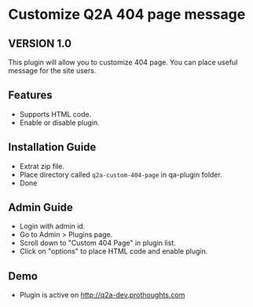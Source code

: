 Customize Q2A 404 page message
===================

VERSION 1.0
-----------

This plugin will allow you to customize 404 page. You can place useful message for the site users. 

Features
--------
- Supports HTML code.
- Enable or disable plugin.

Installation Guide
------------------
- Extrat zip file.
- Place directory called `q2a-custom-404-page` in qa-plugin folder.
- Done

Admin Guide
-----------
- Login with admin id.
- Go to Admin > Plugins page.
- Scroll down to "Custom 404 Page" in plugin list.
- Click on "options" to place HTML code and enable plugin.

Demo
-----------
- Plugin is active on http://q2a-dev.prothoughts.com
